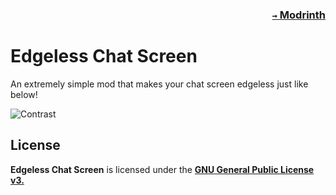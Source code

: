 ### <p align=right>[`→` Modrinth](https://modrinth.com/mod/edgeless-chat-screen)</p>

# Edgeless Chat Screen

An extremely simple mod that makes your chat screen edgeless just like below!

![Contrast](https://github.com/KrLite/Edgeless-Chat-Screen/blob/artwork/content/contrast.png)

## License

**Edgeless Chat Screen** is licensed under the **[GNU General Public License v3.](LICENSE)**

